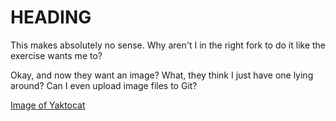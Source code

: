 
# HEADING

This makes absolutely no sense. Why aren't I in the right fork to do it like the exercise wants me to?


Okay, and now they want an image? What, they think I just have one lying around? Can I even upload image files to Git?

[Image of Yaktocat](https://octodex.github.com/images/yaktocat.png)
